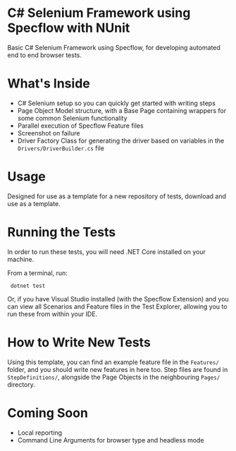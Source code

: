 # C# Selenium Framework using Specflow with NUnit

Basic C# Selenium Framework using Specflow, for developing automated end to end browser tests.

# What's Inside

- C# Selenium setup so you can quickly get started with writing steps
- Page Object Model structure, with a Base Page containing wrappers for some common Selenium functionality
- Parallel execution of Specflow Feature files
- Screenshot on failure
- Driver Factory Class for generating the driver based on variables in the ```Drivers/DriverBuilder.cs``` file

# Usage

Designed for use as a template for a new repository of tests, download and use as a template.

# Running the Tests
 
 In order to run these tests, you will need .NET Core installed on your machine.
 
 From a terminal, run:

```
 dotnet test
```
 
Or, if you have Visual Studio installed (with the Specflow Extension) and you can view all Scenarios and Feature files in the Test Explorer, allowing you to run these from within your IDE.

# How to Write New Tests

Using this template, you can find an example feature file in the ```Features/``` folder, and you should write new features in here too. Step files are found in ```StepDefinitions/```, alongside the Page Objects in the neighbouring ```Pages/``` directory.

# Coming Soon

- Local reporting
- Command Line Arguments for browser type and headless mode
